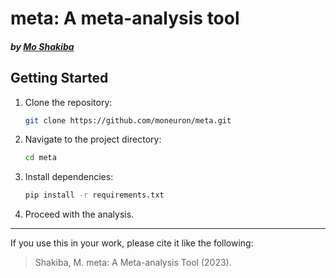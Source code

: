 # meta: A meta-analysis tool
##### by [Mo Shakiba](https://github.com/moneuron)

## Getting Started

1. Clone the repository:
   ```bash
   git clone https://github.com/moneuron/meta.git
   ```
2. Navigate to the project directory:
   ```bash
   cd meta
   ```
3. Install dependencies:
   ```bash
   pip install -r requirements.txt
   ```
4. Proceed with the analysis.
---

If you use this in your work, please cite it like the following:
> Shakiba, M. meta: A Meta-analysis Tool (2023).
